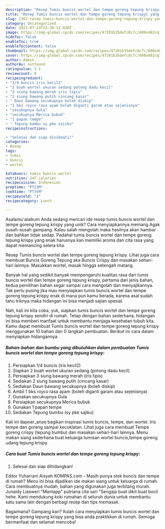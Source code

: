 ```yaml
---
description: "Resep Tumis buncis wortel dan tempe goreng tepung krispy{ yang Enak Banget"
title: "Resep Tumis buncis wortel dan tempe goreng tepung krispy{ yang Enak Banget"
slug: 2367-resep-tumis-buncis-wortel-dan-tempe-goreng-tepung-krispy-yang-enak-banget
category: Uncategorized
date: 2022-07-23T23:30:11.928Z
image: https://img-global.cpcdn.com/recipes/47201b35defc8c7c/680x482cq70/tumis-buncis-wortel-dan-tempe-goreng-tepung-krispy-foto-resep-utama.jpg
hideToc: false
enableToc: true
enableTocContent: false
thumbnail: https://img-global.cpcdn.com/recipes/47201b35defc8c7c/680x482cq70/tumis-buncis-wortel-dan-tempe-goreng-tepung-krispy-foto-resep-utama.jpg
cover: https://img-global.cpcdn.com/recipes/47201b35defc8c7c/680x482cq70/tumis-buncis-wortel-dan-tempe-goreng-tepung-krispy-foto-resep-utama.jpg
author: Admin
authorAv: notfound
ratingvalue: 3.1
reviewcount: 9
recipeingredient:
- "1/4 buncis iris kecil2"
- "2 buah wortel ukuran sedang potong dadu kecil"
- "3 siung bawang merah iris tipis"
- "2 siung bawang putih cincang kasar"
- " Daun bawang secukupnya boleh diskip"
- "1 bks royco rasa ayam boleh diganti garam atau sejenisnya"
- "secukupnya Gula"
- "secukupnya Merica bubuk"
- "1 papan tempe"
- " Tepung bumbu sy pke sajiku"
recipeinstructions:

- "Selesai dan siap dinikmati!"
categories:
- Resep
tags:
- tumis
- buncis
- wortel

katakunci: tumis buncis wortel 
nutrition: 247 calories
recipecuisine: Indonesian
preptime: "PT23M"
cooktime: "PT35M"
recipeyield: "3"
recipecategory: Lunch

---
```



Asalamu'alaikum Anda sedang mencari ide resep tumis buncis wortel dan tempe goreng tepung krispy yang unik? Cara menyiapkannya memang Agak susah-susah gampang. Kalau salah mengolah maka hasilnya akan hambar dan bahkan tidak sedap. Padahal tumis buncis wortel dan tempe goreng tepung krispy yang enak harusnya kan memiliki aroma dan cita rasa yang dapat memancing selera kita.


Resep Tumis buncis wortel dan tempe goreng tepung krispy. Lihat juga cara membuat Buncis Goreng Tepung aka Buncis Crispy dan masakan sehari-hari lainnya. Masukkan wortel, masak hingga setengah matang.

Banyak hal yang sedikit banyak mempengaruhi kualitas rasa dari tumis buncis wortel dan tempe goreng tepung krispy, pertama dari jenis bahan, kedua pemilihan bahan segar sampai cara mengolah dan menyajikannya. Tak perlu pusing jika mau menyiapkan tumis buncis wortel dan tempe goreng tepung krispy enak di mana pun kamu berada, karena asal sudah tahu triknya maka hidangan ini bisa menjadi sajian spesial.


Nah, kali ini kita coba, yuk, siapkan tumis buncis wortel dan tempe goreng tepung krispy sendiri di rumah. Tetap dengan bahan sederhana, hidangan ini bisa memberi manfaat untuk membantu menjaga kesehatan tubuh kita. Kamu dapat membuat Tumis buncis wortel dan tempe goreng tepung krispy menggunakan 10 bahan dan 0 langkah pembuatan. Berikut ini cara dalam menyiapkan hidangannya.

<!--inarticleads1-->

##### Bahan-bahan dan bumbu yang dibutuhkan dalam pembuatan Tumis buncis wortel dan tempe goreng tepung krispy:

1. Persiapkan 1/4 buncis (iris kecil2)
1. Siapkan 2 buah wortel ukuran sedang (potong dadu kecil)
1. Persiapkan 3 siung bawang merah (iris tipis)
1. Sediakan 2 siung bawang putih (cincang kasar)
1. Sediakan  Daun bawang secukupnya (boleh diskip)
1. Ambil 1 bks royco rasa ayam (boleh diganti garam atau sejenisnya)
1. Gunakan secukupnya Gula
1. Persiapkan secukupnya Merica bubuk
1. Gunakan 1 papan tempe
1. Sediakan  Tepung bumbu (sy pke sajiku)


Kali ini dapoer_anoe bagikan inspirasi tumis buncis, tempe, dan wortel. Iris tempe dan goreng sampai kecoklatan. Lihat juga cara membuat Tempe goreng crispy (tepung bumbu) dan masakan sehari-hari lainnya. Menu makan siang sederhana buat keluarga tumisan wortel buncis,tempe goreng udang tepung krispy. 

<!--inarticleads2-->

##### Cara buat Tumis buncis wortel dan tempe goreng tepung krispy:


1. Selesai dan siap dihidangkan!

Editor Yuharrani Aisyah KOMPAS.com - Masih punya stok buncis dan tempe di rumah? Menu ini bisa dijadikan ide makan siang untuk keluarga di rumah. Cara membuatnya mudah, bahan yang digunakan juga terbilang murah. Junaidy Liasweri &#34;Mantapp&#34; putriana cita sari &#34;Sengaja buat dikit buat bocil hehe. Kami mendukung koki rumahan di seluruh dunia untuk membantu satu sama lain dengan berbagi resep dan tips memasak. 

Bagaimana? Gampang kan? Itulah cara menyiapkan tumis buncis wortel dan tempe goreng tepung krispy yang bisa anda praktikkan di rumah. Semoga bermanfaat dan selamat mencoba!
